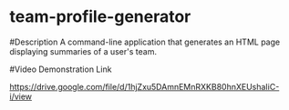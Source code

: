 # team-profile-generator
#Description
A command-line application that generates an HTML page displaying summaries of a user's team.

#Video Demonstration Link

https://drive.google.com/file/d/1hjZxu5DAmnEMnRXKB80hnXEUshaIiC-i/view


